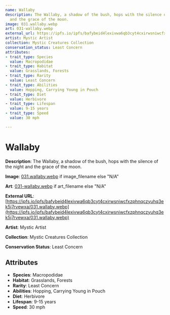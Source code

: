 ```yaml
---
name: Wallaby
description: The Wallaby, a shadow of the bush, hops with the silence of the night
  and the grace of the moon.
image: 031.wallaby.webp
art: 031-wallaby.webp
external_url: https://ipfs.io/ipfs/bafybeid4lexivwa6qb3cyt4cxirwsniwcfxzphnqczyuhq3ek5j7rvewxa/031.wallaby.webp
artist: Mystic Artist
collection: Mystic Creatures Collection
conservation_status: Least Concern
attributes:
- trait_type: Species
  value: Macropodidae
- trait_type: Habitat
  value: Grasslands, Forests
- trait_type: Rarity
  value: Least Concern
- trait_type: Abilities
  value: Hopping, Carrying Young in Pouch
- trait_type: Diet
  value: Herbivore
- trait_type: Lifespan
  value: 9-15 years
- trait_type: Speed
  value: 30 mph

---
```


# Wallaby

**Description**: The Wallaby, a shadow of the bush, hops with the silence of the night and the grace of the moon.

**Image**: [031.wallaby.webp](./031.wallaby.webp) if image_filename else "N/A"

**Art**: [031-wallaby.webp](./031-wallaby.webp) if art_filename else "N/A"

**External URL**: [https://ipfs.io/ipfs/bafybeid4lexivwa6qb3cyt4cxirwsniwcfxzphnqczyuhq3ek5j7rvewxa/031.wallaby.webp](https://ipfs.io/ipfs/bafybeid4lexivwa6qb3cyt4cxirwsniwcfxzphnqczyuhq3ek5j7rvewxa/031.wallaby.webp)

**Artist**: Mystic Artist

**Collection**: Mystic Creatures Collection

**Conservation Status**: Least Concern

## Attributes
- **Species**: Macropodidae
- **Habitat**: Grasslands, Forests
- **Rarity**: Least Concern
- **Abilities**: Hopping, Carrying Young in Pouch
- **Diet**: Herbivore
- **Lifespan**: 9-15 years
- **Speed**: 30 mph
